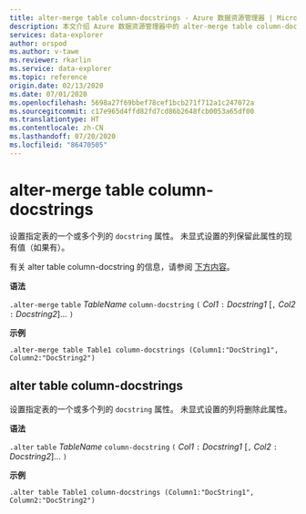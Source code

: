 ```yaml
---
title: alter-merge table column-docstrings - Azure 数据资源管理器 | Microsoft Docs
description: 本文介绍 Azure 数据资源管理器中的 alter-merge table column-docstrings。
services: data-explorer
author: orspod
ms.author: v-tawe
ms.reviewer: rkarlin
ms.service: data-explorer
ms.topic: reference
origin.date: 02/13/2020
ms.date: 07/01/2020
ms.openlocfilehash: 5698a27f69bbef78cef1bcb271f712a1c247072a
ms.sourcegitcommit: c17e965d4ffd82fd7cd86b2648fcb0053a65df00
ms.translationtype: HT
ms.contentlocale: zh-CN
ms.lasthandoff: 07/20/2020
ms.locfileid: "86470505"
---
```

# <a name="alter-merge-table-column-docstrings"></a>alter-merge table column-docstrings

设置指定表的一个或多个列的 `docstring` 属性。 未显式设置的列保留此属性的现有值（如果有）。

有关 alter table column-docstring 的信息，请参阅 [下方内容](#alter-table-column-docstrings)。

**语法**

`.alter-merge` `table` *TableName* `column-docstring` `(` *Col1* `:` *Docstring1* [`,` *Col2* `:` *Docstring2*]... `)`

**示例** 

```kusto
.alter-merge table Table1 column-docstrings (Column1:"DocString1", Column2:"DocString2")
```

## <a name="alter-table-column-docstrings"></a>alter table column-docstrings

设置指定表的一个或多个列的 `docstring` 属性。 未显式设置的列将删除此属性。

**语法**

`.alter` `table` *TableName* `column-docstring` `(` *Col1* `:` *Docstring1* [`,` *Col2* `:` *Docstring2*]... `)`

**示例** 

```kusto
.alter table Table1 column-docstrings (Column1:"DocString1", Column2:"DocString2")
```
